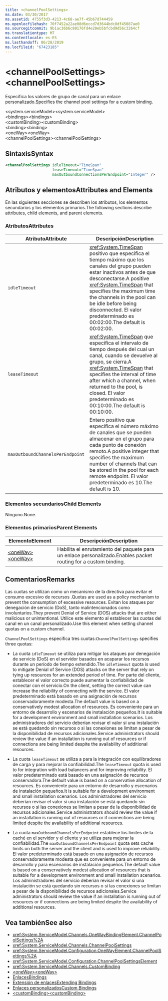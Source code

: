 ```yaml
---
title: <channelPoolSettings>
ms.date: 03/30/2017
ms.assetid: 4755f3d3-4213-4c68-ae7f-45b67d744459
ms.openlocfilehash: 70f7452a22ae08d6eccd7d3644bdc8df45087ae0
ms.sourcegitcommit: 9b1ac36b6c80176fd4e20eb5bfcbd9d56c3264cf
ms.translationtype: MT
ms.contentlocale: es-ES
ms.lasthandoff: 06/28/2019
ms.locfileid: "67423185"
---
```

# <a name="channelpoolsettings"></a><span data-ttu-id="c742c-101">\<channelPoolSettings></span><span class="sxs-lookup"><span data-stu-id="c742c-101">\<channelPoolSettings></span></span>
<span data-ttu-id="c742c-102">Especifica los valores de grupo de canal para un enlace personalizado.</span><span class="sxs-lookup"><span data-stu-id="c742c-102">Specifies the channel pool settings for a custom binding.</span></span>  
  
 <span data-ttu-id="c742c-103">\<system.serviceModel></span><span class="sxs-lookup"><span data-stu-id="c742c-103">\<system.serviceModel></span></span>  
<span data-ttu-id="c742c-104">\<bindings></span><span class="sxs-lookup"><span data-stu-id="c742c-104">\<bindings></span></span>  
<span data-ttu-id="c742c-105">\<customBinding></span><span class="sxs-lookup"><span data-stu-id="c742c-105">\<customBinding></span></span>  
<span data-ttu-id="c742c-106">\<binding></span><span class="sxs-lookup"><span data-stu-id="c742c-106">\<binding></span></span>  
<span data-ttu-id="c742c-107">\<oneWay></span><span class="sxs-lookup"><span data-stu-id="c742c-107">\<oneWay></span></span>  
<span data-ttu-id="c742c-108">\<channelPoolSettings></span><span class="sxs-lookup"><span data-stu-id="c742c-108">\<channelPoolSettings></span></span>  
  
## <a name="syntax"></a><span data-ttu-id="c742c-109">Sintaxis</span><span class="sxs-lookup"><span data-stu-id="c742c-109">Syntax</span></span>  
  
```xml  
<channelPoolSettings idleTimeout="TimeSpan"
                     leaseTimeout="TimeSpan"
                     maxOutboundConnectionsPerEndpoint="Integer" />
```  
  
## <a name="attributes-and-elements"></a><span data-ttu-id="c742c-110">Atributos y elementos</span><span class="sxs-lookup"><span data-stu-id="c742c-110">Attributes and Elements</span></span>  
 <span data-ttu-id="c742c-111">En las siguientes secciones se describen los atributos, los elementos secundarios y los elementos primarios.</span><span class="sxs-lookup"><span data-stu-id="c742c-111">The following sections describe attributes, child elements, and parent elements.</span></span>  
  
### <a name="attributes"></a><span data-ttu-id="c742c-112">Atributos</span><span class="sxs-lookup"><span data-stu-id="c742c-112">Attributes</span></span>  
  
|<span data-ttu-id="c742c-113">Atributo</span><span class="sxs-lookup"><span data-stu-id="c742c-113">Attribute</span></span>|<span data-ttu-id="c742c-114">Descripción</span><span class="sxs-lookup"><span data-stu-id="c742c-114">Description</span></span>|  
|---------------|-----------------|  
|`idleTimeout`|<span data-ttu-id="c742c-115"><xref:System.TimeSpan> positivo que especifica el tiempo máximo que los canales del grupo pueden estar inactivos antes de que desconectarse.</span><span class="sxs-lookup"><span data-stu-id="c742c-115">A positive <xref:System.TimeSpan> that specifies the maximum time the channels in the pool can be idle before being disconnected.</span></span> <span data-ttu-id="c742c-116">El valor predeterminado es 00:02:00.</span><span class="sxs-lookup"><span data-stu-id="c742c-116">The default is 00:02:00.</span></span>|  
|`leaseTimeout`|<span data-ttu-id="c742c-117"><xref:System.TimeSpan> que especifica el intervalo de tiempo después del cual un canal, cuando se devuelve al grupo, se cierra.</span><span class="sxs-lookup"><span data-stu-id="c742c-117">A <xref:System.TimeSpan> that specifies the interval of time after which a channel, when returned to the pool, is closed.</span></span> <span data-ttu-id="c742c-118">El valor predeterminado es 00:10:00.</span><span class="sxs-lookup"><span data-stu-id="c742c-118">The default is 00:10:00.</span></span>|  
|`maxOutboundChannelsPerEndpoint`|<span data-ttu-id="c742c-119">Entero positivo que especifica el número máximo de canales que se pueden almacenar en el grupo para cada punto de conexión remoto.</span><span class="sxs-lookup"><span data-stu-id="c742c-119">A positive integer that specifies the maximum number of channels that can be stored in the pool for each remote endpoint.</span></span> <span data-ttu-id="c742c-120">El valor predeterminado es 10.</span><span class="sxs-lookup"><span data-stu-id="c742c-120">The default is 10.</span></span>|  
  
### <a name="child-elements"></a><span data-ttu-id="c742c-121">Elementos secundarios</span><span class="sxs-lookup"><span data-stu-id="c742c-121">Child Elements</span></span>  
 <span data-ttu-id="c742c-122">Ninguno.</span><span class="sxs-lookup"><span data-stu-id="c742c-122">None.</span></span>  
  
### <a name="parent-elements"></a><span data-ttu-id="c742c-123">Elementos primarios</span><span class="sxs-lookup"><span data-stu-id="c742c-123">Parent Elements</span></span>  
  
|<span data-ttu-id="c742c-124">Elemento</span><span class="sxs-lookup"><span data-stu-id="c742c-124">Element</span></span>|<span data-ttu-id="c742c-125">Descripción</span><span class="sxs-lookup"><span data-stu-id="c742c-125">Description</span></span>|  
|-------------|-----------------|  
|[<span data-ttu-id="c742c-126">\<oneWay></span><span class="sxs-lookup"><span data-stu-id="c742c-126">\<oneWay></span></span>](../../../../../docs/framework/configure-apps/file-schema/wcf/oneway.md)|<span data-ttu-id="c742c-127">Habilita el enrutamiento del paquete para un enlace personalizado.</span><span class="sxs-lookup"><span data-stu-id="c742c-127">Enables packet routing for a custom binding.</span></span>|  
  
## <a name="remarks"></a><span data-ttu-id="c742c-128">Comentarios</span><span class="sxs-lookup"><span data-stu-id="c742c-128">Remarks</span></span>  
 <span data-ttu-id="c742c-129">Las cuotas se utilizan como un mecanismo de la directiva para evitar el consumo excesivo de recursos .</span><span class="sxs-lookup"><span data-stu-id="c742c-129">Quotas are used as a policy mechanism to prevent the consumption of excessive resources.</span></span> <span data-ttu-id="c742c-130">Evitan los ataques por denegación de servicio (DoS), tanto malintencionados como involuntarios.</span><span class="sxs-lookup"><span data-stu-id="c742c-130">They prevent Denial of Service (DOS) attacks that are either malicious or unintentional.</span></span> <span data-ttu-id="c742c-131">Utilice este elemento al establecer las cuotas del canal en un canal personalizado.</span><span class="sxs-lookup"><span data-stu-id="c742c-131">Use this element when setting channel quotas on a custom channel.</span></span>  
  
 <span data-ttu-id="c742c-132">`ChannelPoolSettings` especifica tres cuotas:</span><span class="sxs-lookup"><span data-stu-id="c742c-132">`ChannelPoolSettings` specifies three quotas:</span></span>  
  
- <span data-ttu-id="c742c-133">La cuota `idleTimeout` se utiliza para mitigar los ataques por denegación de servicio (DoS) en el servidor basados en acaparar los recursos durante un período de tiempo extendido.</span><span class="sxs-lookup"><span data-stu-id="c742c-133">The `idleTimeout` quota is used to mitigate Denial of Service (DOS) attacks on the server that rely on tying up resources for an extended period of time.</span></span> <span data-ttu-id="c742c-134">Por parte del cliente, establecer el valor correcto puede aumentar la confiabilidad de conectar con el servicio.</span><span class="sxs-lookup"><span data-stu-id="c742c-134">On the client, setting the correct value can increase the reliability of connecting with the service.</span></span> <span data-ttu-id="c742c-135">El valor predeterminado está basado en una asignación de recursos conservadoramente modesta.</span><span class="sxs-lookup"><span data-stu-id="c742c-135">The default value is based on a conservatively modest allocation of resources.</span></span> <span data-ttu-id="c742c-136">Es conveniente para un entorno de desarrollo y escenarios de instalación pequeños.</span><span class="sxs-lookup"><span data-stu-id="c742c-136">It is suitable for a development environment and small installation scenarios.</span></span> <span data-ttu-id="c742c-137">Los administradores del servicio deberían revisar el valor si una instalación se está quedando sin recursos o si las conexiones se limitan a pesar de la disponibilidad de recursos adicionales.</span><span class="sxs-lookup"><span data-stu-id="c742c-137">Service administrators should review the value if an installation is running out of resources or if connections are being limited despite the availability of additional resources.</span></span>  
  
- <span data-ttu-id="c742c-138">La cuota `leaseTimeout` se utiliza a para la integración con equilibradores de carga y para mejorar la confiabilidad.</span><span class="sxs-lookup"><span data-stu-id="c742c-138">The `leaseTimeout` quota is used to for integration with load balancers and for improving reliability.</span></span> <span data-ttu-id="c742c-139">El valor predeterminado está basado en una asignación de recursos conservadora.</span><span class="sxs-lookup"><span data-stu-id="c742c-139">The default value is based on a conservative allocation of resources.</span></span> <span data-ttu-id="c742c-140">Es conveniente para un entorno de desarrollo y escenarios de instalación pequeños.</span><span class="sxs-lookup"><span data-stu-id="c742c-140">It is suitable for a development environment and small installation scenarios.</span></span> <span data-ttu-id="c742c-141">Los administradores del servicio deberían revisar el valor si una instalación se está quedando sin recursos o si las conexiones se limitan a pesar de la disponibilidad de recursos adicionales.</span><span class="sxs-lookup"><span data-stu-id="c742c-141">Service administrators should review the value if an installation is running out of resources or if connections are being limited despite the availability of additional resources.</span></span>  
  
- <span data-ttu-id="c742c-142">La cuota `maxOutboundChannelsPerEndpoint` establece los límites de la caché en el servidor y el cliente y se utiliza para mejorar la confiabilidad.</span><span class="sxs-lookup"><span data-stu-id="c742c-142">The `maxOutboundChannelsPerEndpoint` quota sets cache limits on both the server and the client and is used to improve reliability.</span></span> <span data-ttu-id="c742c-143">El valor predeterminado está basado en una asignación de recursos conservadoramente modesta que es conveniente para un entorno de desarrollo y para escenarios de instalación pequeños.</span><span class="sxs-lookup"><span data-stu-id="c742c-143">The default value is based on a conservatively modest allocation of resources that is suitable for a development environment and small installation scenarios.</span></span> <span data-ttu-id="c742c-144">Los administradores del servicio deberían revisar el valor si una instalación se está quedando sin recursos o si las conexiones se limitan a pesar de la disponibilidad de recursos adicionales.</span><span class="sxs-lookup"><span data-stu-id="c742c-144">Service administrators should review the value if an installation is running out of resources or if connections are being limited despite the availability of additional resources.</span></span>  
  
## <a name="see-also"></a><span data-ttu-id="c742c-145">Vea también</span><span class="sxs-lookup"><span data-stu-id="c742c-145">See also</span></span>

- <xref:System.ServiceModel.Channels.OneWayBindingElement.ChannelPoolSettings%2A>
- <xref:System.ServiceModel.Channels.ChannelPoolSettings>
- <xref:System.ServiceModel.Configuration.OneWayElement.ChannelPoolSettings%2A>
- <xref:System.ServiceModel.Configuration.ChannelPoolSettingsElement>
- <xref:System.ServiceModel.Channels.CustomBinding>
- [<span data-ttu-id="c742c-146">\<oneWay></span><span class="sxs-lookup"><span data-stu-id="c742c-146">\<oneWay></span></span>](../../../../../docs/framework/configure-apps/file-schema/wcf/oneway.md)
- [<span data-ttu-id="c742c-147">Enlaces</span><span class="sxs-lookup"><span data-stu-id="c742c-147">Bindings</span></span>](../../../../../docs/framework/wcf/bindings.md)
- [<span data-ttu-id="c742c-148">Extensión de enlaces</span><span class="sxs-lookup"><span data-stu-id="c742c-148">Extending Bindings</span></span>](../../../../../docs/framework/wcf/extending/extending-bindings.md)
- [<span data-ttu-id="c742c-149">Enlaces personalizados</span><span class="sxs-lookup"><span data-stu-id="c742c-149">Custom Bindings</span></span>](../../../../../docs/framework/wcf/extending/custom-bindings.md)
- [<span data-ttu-id="c742c-150">\<customBinding></span><span class="sxs-lookup"><span data-stu-id="c742c-150">\<customBinding></span></span>](../../../../../docs/framework/configure-apps/file-schema/wcf/custombinding.md)
